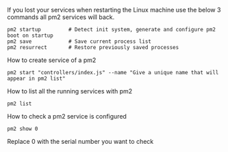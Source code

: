 If you lost your services when restarting the Linux machine use the below 3 commands all pm2 services will back.
```
pm2 startup         # Detect init system, generate and configure pm2 boot on startup
pm2 save            # Save current process list
pm2 resurrect       # Restore previously saved processes
```
How to create service of a pm2 

```
pm2 start "controllers/index.js" --name "Give a unique name that will appear in pm2 list"
```

How to list all the running services with pm2
```
pm2 list
```

How to check a pm2 service is configured
```
pm2 show 0
```
Replace 0 with the serial number you want to check
